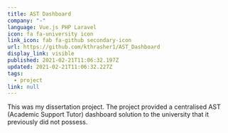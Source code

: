 ```yaml
---
title: AST Dashboard
company: "-"
language: Vue.js PHP Laravel
icon: fa fa-university icon
link_icon: fab fa-github secondary-icon
url: https://github.com/kthrasher1/AST_Dashboard
display_link: visible
published: 2021-02-21T11:06:32.197Z
updated: 2021-02-21T11:06:32.227Z
tags:
  - project
link: null
---
```


 This was my dissertation project. 
 The project provided a centralised AST (Academic Support Tutor) dashboard solution to the university that it previously did not possess.
